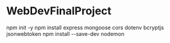# WebDevFinalProject

npm init -y
npm install express mongoose cors dotenv bcryptjs jsonwebtoken
npm install --save-dev nodemon
